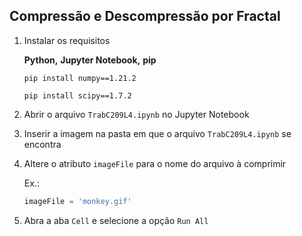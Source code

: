 ## Compressão e Descompressão por Fractal

1. Instalar os requisitos
    
    **Python,** **Jupyter Notebook,** **pip**
    
    `pip install numpy==1.21.2`
    
    `pip install scipy==1.7.2`

        
2. Abrir o arquivo `TrabC209L4.ipynb` no Jupyter Notebook
3. Inserir a imagem na pasta em que o arquivo `TrabC209L4.ipynb` se encontra
4. Altere o atributo `imageFile` para o nome do arquivo à comprimir
    
    Ex.:
    
    ```python
    imageFile = 'monkey.gif'
    ```
    
5. Abra a aba `Cell` e selecione a opção `Run All`
